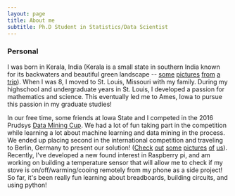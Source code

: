 ```yaml
---
layout: page
title: About me
subtitle: Ph.D Student in Statistics/Data Scientist 
---
```


### Personal

I was born in Kerala, India (Kerala is a small state in southern India known for its backwaters and beautiful green landscape -- [some](https://raw.githubusercontent.com/mjohny/mjohny.github.io/master/img/big-imgs/india/P1000121.jpg) [pictures](https://raw.githubusercontent.com/mjohny/mjohny.github.io/master/img/big-imgs/india/P1000203.jpg) [from](https://raw.githubusercontent.com/mjohny/mjohny.github.io/master/img/big-imgs/india/P1000101.jpg) [a](https://raw.githubusercontent.com/mjohny/mjohny.github.io/master/img/big-imgs/india/P1000559.jpg) [trip](https://raw.githubusercontent.com/mjohny/mjohny.github.io/master/img/big-imgs/india/P1000269.jpg)). When I was 8, I moved to St. Louis, Missouri with my family. During my highschool and undergraduate years in St. Louis, I developed a passion for mathematics and science. This eventually led me to Ames, Iowa to pursue this passion in my graduate studies!

In our free time, some friends at Iowa State and I competed in the 2016 Prudsys [Data Mining Cup](https://www.data-mining-cup.com/). We had a lot of fun taking part in the competition while learning a lot about machine learning and data mining in the process. We ended up placing second in the international competition and traveling to Berlin, Germany to present our solution! ([Check](https://raw.githubusercontent.com/mjohny/mjohny.github.io/master/img/big-imgs/dmc/team1.png) [out](https://raw.githubusercontent.com/mjohny/mjohny.github.io/master/img/big-imgs/dmc/team2.png) [some](https://raw.githubusercontent.com/mjohny/mjohny.github.io/master/img/big-imgs/dmc/dmcsilly.png) [pictures](https://raw.githubusercontent.com/mjohny/mjohny.github.io/master/img/big-imgs/dmc/pres1.png) [of](https://raw.githubusercontent.com/mjohny/mjohny.github.io/master/img/big-imgs/dmc/pres2.png) [us](https://raw.githubusercontent.com/mjohny/mjohny.github.io/master/img/big-imgs/dmc/allteams.png)). Recently, I've developed a new found interest in Raspberry pi, and am working on building a temperature sensor that will allow me to check if my stove is on/off/warming/cooing remotely from my phone as a side project! So far, it's been really fun learning about breadboards, building circuits, and using python! 

